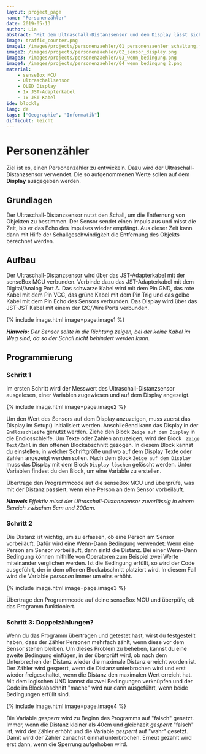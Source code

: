 ```yaml
---
layout: project_page
name: "Personenzähler"
date: 2019-05-13
author: Lia
abstract: "Mit dem Ultraschall-Distanzsensor und dem Display lässt sich ein Personenzähler bauen"
image: traffic_counter.png
image1: /images/projects/personenzaehler/01_personenzaehler_schaltung.jpg
image2: /images/projects/personenzaehler/02_sensor_display.png
image3: /images/projects/personenzaehler/03_wenn_bedingung.png
image4: /images/projects/personenzaehler/04_wenn_bedingung_2.png
material:
    - senseBox MCU
    - Ultraschallsensor
    - OLED Display
    - 1x JST-Adapterkabel
    - 1x JST-Kabel
ide: blockly    
lang: de
tags: ["Geographie", "Informatik"]
difficult: leicht
---
```

# Personenzähler

Ziel ist es, einen Personenzähler zu entwickeln. Dazu wird der Ultraschall-Distanzsensor verwendet. Die so aufgenommenen Werte sollen auf dem <b>Display</b> ausgegeben werden.

## Grundlagen
Der Ultraschall-Distanzsensor nutzt den Schall, um die Entfernung von Objekten zu bestimmen. Der Sensor sendet einen Impuls aus und misst die Zeit, bis er das Echo des Impulses wieder empfängt. Aus dieser Zeit kann dann mit Hilfe der Schallgeschwindigkeit die Entfernung des Objekts berechnet werden.

## Aufbau

Der Ultraschall-Distanzsensor wird über das JST-Adapterkabel mit der senseBox MCU verbunden. Verbinde dazu das JST-Adapterkabel mit dem Digital/Analog Port A. Das schwarze Kabel wird mit dem Pin GND, das rote Kabel mit dem Pin VCC, das grüne Kabel mit dem Pin Trig und das gelbe Kabel mit dem Pin Echo des Sensors verbunden. Das Display wird über das JST-JST Kabel mit einem der I2C/Wire Ports verbunden. 

{% include image.html image=page.image1 %}

***Hinweis:*** *Der Sensor sollte in die Richtung zeigen, bei der keine Kabel im Weg sind, da so der Schall nicht behindert werden kann.*

## Programmierung

### Schritt 1

Im ersten Schritt wird der Messwert des Ultraschall-Distanzsensor ausgelesen, einer Variablen zugewiesen und auf dem Display angezeigt.

{% include image.html image=page.image2 %}

Um den Wert des Sensors auf dem Display anzuzeigen, muss zuerst das Display im Setup() initialisiert werden. Anschließend kann das Display in der `Endlosschleife` genutzt werden.
Ziehe den Block `Zeige auf dem Display` in die Endlosschleife. Um Texte oder Zahlen anzuzeigen, wird der Block ` Zeige Text/Zahl` in den offenen Blockabschnitt gezogen. In diesem Block kannst du einstellen, in welcher Schriftgröße und wo auf dem Display Texte oder Zahlen angezeigt werden sollen. Nach dem Block `Zeige auf dem Display` muss das Display mit dem Block `Display löschen` gelöscht werden. Unter Variablen findest du den Block, um eine Variable zu erstellen.

Übertrage den Programmcode auf die senseBox MCU und überprüfe, was mit der Distanz passiert, wenn eine Person an dem Sensor vorbeiläuft. 

***Hinweis*** *Effektiv misst der Ultraschall-Distanzsensor zuverlässig in einem Bereich zwischen 5cm und 200cm.*

### Schritt 2

Die Distanz ist wichtig, um zu erfassen, ob eine Person am Sensor vorbeiläuft. Dafür wird eine Wenn-Dann Bedingung verwendet: Wenn eine Person am Sensor vorbeiläuft, dann sinkt die Distanz. 
Bei einer Wenn-Dann Bedingung können mithilfe von Operatoren zum Beispiel zwei Werte miteinander verglichen werden. Ist die Bedingung erfüllt, so wird der Code ausgeführt, der in dem offenen Blockabschnitt platziert wird. In diesem Fall wird die Variable *personen* immer um eins erhöht.   

{% include image.html image=page.image3 %}

Übertrage den Programmcode auf deine senseBox MCU und überpüfe, ob das Programm funktioniert. 

### Schritt 3: Doppelzählungen?

Wenn du das Programm übertragen und getestet hast, wirst du festgestellt haben, dass der Zähler Personen mehrfach zählt, wenn diese vor dem Sensor stehen bleiben. Um dieses Problem zu beheben, kannst du eine zweite Bedingung einfügen, in der überprüft wird, ob nach dem Unterbrechen der Distanz wieder die maximale Distanz erreicht worden ist. Der Zähler wird gesperrt, wenn die Distanz unterbrochen wird und erst wieder freigeschaltet, wenn die Distanz den maximalen Wert erreicht hat. Mit dem logischen UND kannst du zwei Bedingungen verknüpfen und der Code im Blockabschnitt "mache" wird nur dann ausgeführt, wenn beide Bedingungen erfüllt sind. 

{% include image.html image=page.image4 %}

Die Variable *gesperrt* wird zu Beginn des Programms auf "falsch" gesetzt. Immer, wenn die Distanz kleiner als 40cm und gleichzeit *gesperrt* "falsch" ist, wird der Zähler erhöht und die Variable *gesperrt* auf "wahr" gesetzt. Damit wird der Zähler zunächst einmal unterbrochen. Erneut gezählt wird erst dann, wenn die Sperrung aufgehoben wird. 



